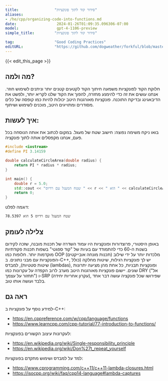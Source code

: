 ```yaml
---
title:                "סידור קוד לתוך פונקציות"
aliases:
- /he/cpp/organizing-code-into-functions.md
date:                  2024-01-26T01:09:35.096306-07:00
model:                 gpt-4-1106-preview
simple_title:         "סידור קוד לתוך פונקציות"

tag:                  "Good Coding Practices"
editURL:              "https://github.com/dogweather/forkful/blob/master/content/he/cpp/organizing-code-into-functions.md"
---
```


{{< edit_this_page >}}

## מה ולמה?
חלוקת הקוד לפונקציות משמעה חיתוך הקוד לקטעים קטנים יותר וניתנים לשימוש חוזר. אנחנו עושים את זה כדי להימנע מחזרה, להפוך את הקוד שלנו לקריא יותר, ולפשט את הדיבאגינג ובדיקת התוכנה. פונקציות מאורגנות היטב יכולות להיות כמו קופסה של כלים מסודרים ומתוייגים היטב, מוכנים לשימוש ושיתוף.

## איך לעשות:
בואו ניקח משימה נפוצה: חישוב שטח של מעגל. במקום לכתוב את אותה הנוסחה בכל פעם, אנחנו מקפסלים אותה לתוך פונקציה.

```C++
#include <iostream>
#define PI 3.14159

double calculateCircleArea(double radius) {
    return PI * radius * radius;
}

int main() {
    double r = 5.0;
    std::cout << "שטח המעגל עם רדיוס " << r << " הוא " << calculateCircleArea(r) << std::endl;
    return 0;
}
```

דוגמה לפלט:
```
שטח המעגל עם רדיוס 5 הוא 78.5397
```

## צלילה לעומק
באופן היסטורי, פרוצדורות ופונקציות היו עמוד השדרה של תכנות מובנה, שזכה לקידום בשנות ה-60 כדי להתמודד עם בעיות של "קוד ספגטי" בשפות תכנות פקודתיות מוקדמות יותר. חלופות כמו OOP (תכנות מונחה אובייקטים) מלכדות יותר על ידי שילוב הפונקציות עם מבני נתונים. ב-C++, יש לך פונקציות רגילות, שיטות מחלקה (כולל שיטות סטטיות), למבדס (lambdas), ופונקציות תבניות, כל אחת מהן מציעה יתרונות שונים. יישום פונקציות מאורגנות היטב מערב לרוב הקפדה על עקרונות כמו DRY ("אל תחזור על עצמך") ו-SRP (עקרון אחריות יחידה), שפירושו שכל פונקציה עושה דבר אחד בלבד ועושה אותו טוב.

## ראה גם
למידע נוסף על פונקציות ב-C++:
- https://en.cppreference.com/w/cpp/language/functions
- https://www.learncpp.com/cpp-tutorial/77-introduction-to-functions/

לעקרונות עיצוב הקשורים בפונקציות:
- https://en.wikipedia.org/wiki/Single-responsibility_principle
- https://en.wikipedia.org/wiki/Don%27t_repeat_yourself

למד על למבדס ושימוש מתקדם בפונקציות:
- https://www.cprogramming.com/c++11/c++11-lambda-closures.html
- https://isocpp.org/wiki/faq/cpp14-language#lambda-captures
